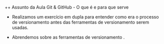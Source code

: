 ++ Assunto da Aula
Git & GitHub - O que é e para que serve

- Realizamos um exercício em dupla para entender como era o processo de versionamento antes das ferramentas de versionamento serem usadas.

- Abrendemos sobre as ferramentas de versionamento
.
